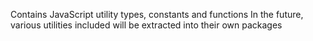 Contains JavaScript utility types, constants and functions
In the future, various utilities included will be extracted into their own packages
